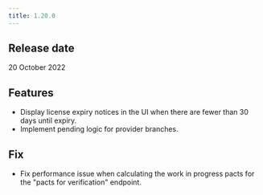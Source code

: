 ```yaml
---
title: 1.20.0
---
```


## Release date

20 October 2022

## Features

* Display license expiry notices in the UI when there are fewer than 30 days until expiry.
* Implement pending logic for provider branches.

## Fix

* Fix performance issue when calculating the work in progress pacts for the "pacts for verification" endpoint.
